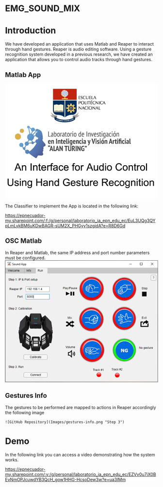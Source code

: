 # EMG_SOUND_MIX

# Introduction
We have developed an application that uses Matlab and Reaper to interact through hand gestures.
Reaper is audio editing software.
Using a gesture recognition system developed in a previous research, we have created an application that allows you to control audio tracks through hand gestures.

## Matlab App
   ![GitHub Repository](Images/welcome.png)

The Classifier to implement the App is located in the following link:

https://epnecuador-my.sharepoint.com/:f:/g/personal/laboratorio_ia_epn_edu_ec/EuL3UQg3QYpLmLykBM6uKDwBAGR-sUM2X_PHGyy1szgidA?e=R8D6Gd 

    
## OSC Matlab

In Reaper and Matlab, the same IP address and port number parameters must be configured. 
    ![GitHub Repository](Images/AppConfiguration.png "Step 2")
    
    
## Gestures Info
The gestures to be performed are mapped to actions in Reaper accordingly the following image

    ![GitHub Repository](Images/gestures-info.png "Step 3")


# Demo 
In the following link you can access a video demonstrating how the system works.

https://epnecuador-my.sharepoint.com/:v:/g/personal/laboratorio_ia_epn_edu_ec/EZVv0u7iX0BEvNmOPJcuwdYB3QcH_gow1HHG-HcsoDew3w?e=ua3IMm
